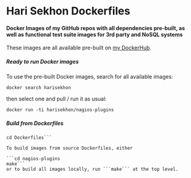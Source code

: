 Hari Sekhon Dockerfiles
=======================

#### Docker Images of my GitHub repos with all dependencies pre-built, as well as functional test suite images for 3rd party and NoSQL systems ####

These images are all available pre-built on [my DockerHub](https://hub.docker.com/u/harisekhon/).

##### Ready to run Docker images #####

To use the pre-built Docker images, search for all available images:

```docker search harisekhon```

then select one and pull / run it as usual:

```docker run -ti harisekhon/nagios-plugins```

##### Build from Dockerfiles #####

```git clone https://github/harisekhon/Dockerfiles
cd Dockerfiles```

To build images from source Dockerfiles, either

```cd nagios-plugins
make```
or to build all images locally, run ```make``` at the top level.
